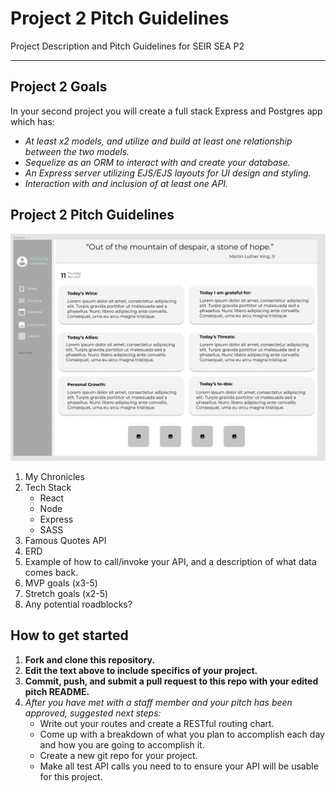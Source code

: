 # Project 2 Pitch Guidelines

Project Description and Pitch Guidelines for SEIR SEA P2

---

## Project 2 Goals

In your second project you will create a full stack Express and Postgres app which has:

- _At least x2 models, and utilize and build at least one relationship between the two models._
- _Sequelize as an ORM to interact with and create your database._
- _An Express server utilizing EJS/EJS layouts for UI design and styling._
- _Interaction with and inclusion of at least one API._

## Project 2 Pitch Guidelines

![screenshot](wireframe.png)

1. My Chronicles
2. Tech Stack
   - React
   - Node
   - Express
   - SASS
3. Famous Quotes API
4. ERD
5. Example of how to call/invoke your API, and a description of what data comes back.
6. MVP goals (x3-5)
7. Stretch goals (x2-5)
8. Any potential roadblocks?

## How to get started

1. **Fork and clone this repository.**
2. **Edit the text above to include specifics of your project.**
3. **Commit, push, and submit a pull request to this repo with your edited pitch README.**
4. _After you have met with a staff member and your pitch has been approved, suggested next steps:_
   - Write out your routes and create a RESTful routing chart.
   - Come up with a breakdown of what you plan to accomplish each day and how you are going to accomplish it.
   - Create a new git repo for your project.
   - Make all test API calls you need to to ensure your API will be usable for this project.
